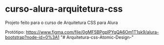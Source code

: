 # curso-alura-arquitetura-css
Projeto feito para o curso de Arquitetura CSS para Alura

Protótipo: https://www.figma.com/file/0gMF5BPgplPYqQA6Om1T1sk9/alura-bootstrap?node-id=0%3A1
"# Arquitetura-css-Atomic-Design-" 

